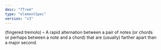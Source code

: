 ```yaml
---
desc: "fTrem"
type: "elementSpec"
version: "v3"
---
```


(fingered tremolo) – A rapid alternation between a pair of notes (or chords or perhaps
between a note and a chord) that are (usually) farther apart than a major second.
